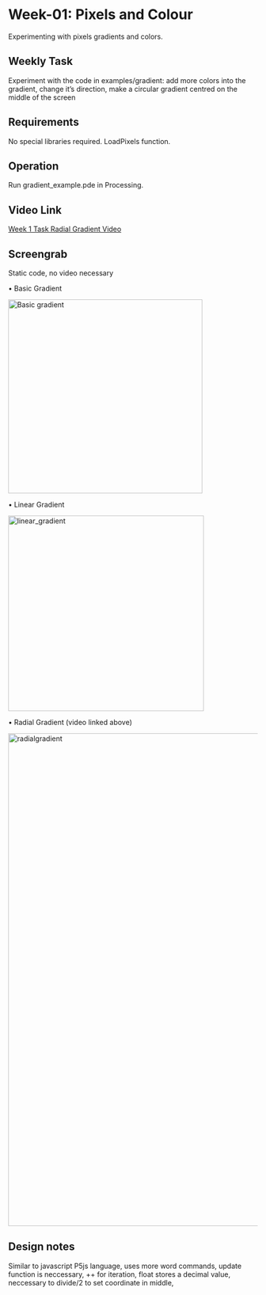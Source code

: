 <h1>Week-01: Pixels and Colour</h1>

Experimenting with pixels gradients and colors.

<h2>Weekly Task</h2>

Experiment with the code in examples/gradient: add more colors into the gradient, change it’s direction, make a circular gradient centred on the middle of the screen

<h2>Requirements</h2>
No special libraries required. LoadPixels function.

<h2>Operation</h2>
Run gradient_example.pde in Processing.

<h2>Video Link</h2>
<a href="https://drive.google.com/file/d/1KSukGpKAT2CDheN1nUmySagQpohdh05l/view?usp=drive_link">Week 1 Task Radial Gradient Video</a>

<h2>Screengrab</h2> 
Static code, no video necessary 

• Basic Gradient

 <img width="392" alt="Basic gradient" src="https://github.com/user-attachments/assets/b008af76-d66f-4888-b7f0-a7721bb3f1c7" />

• Linear Gradient

<img width="395" alt="linear_gradient" src="https://github.com/user-attachments/assets/fde27935-1645-497a-88af-d3799ed215b9" />

• Radial Gradient (video linked above)

<img width="996" alt="radialgradient" src="https://github.com/user-attachments/assets/7c0fc10b-dec8-4077-ab3f-c0e09f163c4c" />

<h2>Design notes</h2>

Similar to javascript P5js language, uses more word commands, update function is neccessary, ++ for iteration, float stores a decimal value, neccessary to divide/2 to set coordinate in middle, 
